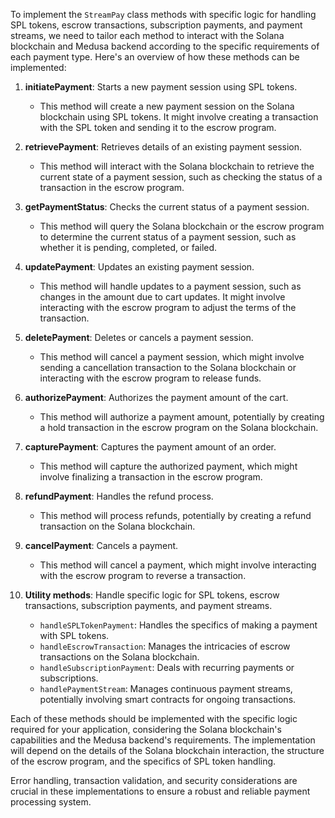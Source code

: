To implement the `StreamPay` class methods with specific logic for handling SPL tokens, escrow transactions, subscription payments, and payment streams, we need to tailor each method to interact with the Solana blockchain and Medusa backend according to the specific requirements of each payment type. Here's an overview of how these methods can be implemented:

1. **initiatePayment**: Starts a new payment session using SPL tokens.
   - This method will create a new payment session on the Solana blockchain using SPL tokens. It might involve creating a transaction with the SPL token and sending it to the escrow program.

2. **retrievePayment**: Retrieves details of an existing payment session.
   - This method will interact with the Solana blockchain to retrieve the current state of a payment session, such as checking the status of a transaction in the escrow program.

3. **getPaymentStatus**: Checks the current status of a payment session.
   - This method will query the Solana blockchain or the escrow program to determine the current status of a payment session, such as whether it is pending, completed, or failed.

4. **updatePayment**: Updates an existing payment session.
   - This method will handle updates to a payment session, such as changes in the amount due to cart updates. It might involve interacting with the escrow program to adjust the terms of the transaction.

5. **deletePayment**: Deletes or cancels a payment session.
   - This method will cancel a payment session, which might involve sending a cancellation transaction to the Solana blockchain or interacting with the escrow program to release funds.

6. **authorizePayment**: Authorizes the payment amount of the cart.
   - This method will authorize a payment amount, potentially by creating a hold transaction in the escrow program on the Solana blockchain.

7. **capturePayment**: Captures the payment amount of an order.
   - This method will capture the authorized payment, which might involve finalizing a transaction in the escrow program.

8. **refundPayment**: Handles the refund process.
   - This method will process refunds, potentially by creating a refund transaction on the Solana blockchain.

9. **cancelPayment**: Cancels a payment.
   - This method will cancel a payment, which might involve interacting with the escrow program to reverse a transaction.

10. **Utility methods**: Handle specific logic for SPL tokens, escrow transactions, subscription payments, and payment streams.
    - `handleSPLTokenPayment`: Handles the specifics of making a payment with SPL tokens.
    - `handleEscrowTransaction`: Manages the intricacies of escrow transactions on the Solana blockchain.
    - `handleSubscriptionPayment`: Deals with recurring payments or subscriptions.
    - `handlePaymentStream`: Manages continuous payment streams, potentially involving smart contracts for ongoing transactions.

Each of these methods should be implemented with the specific logic required for your application, considering the Solana blockchain's capabilities and the Medusa backend's requirements. The implementation will depend on the details of the Solana blockchain interaction, the structure of the escrow program, and the specifics of SPL token handling.

Error handling, transaction validation, and security considerations are crucial in these implementations to ensure a robust and reliable payment processing system.
